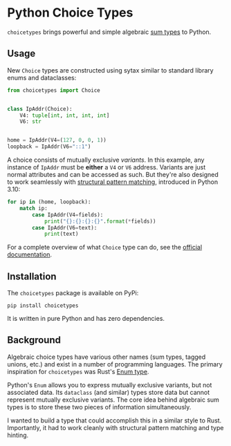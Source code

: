 # Python Choice Types

`choicetypes` brings powerful and simple algebraic [sum types](https://en.wikipedia.org/wiki/Tagged_union) to Python.

## Usage

New `Choice` types are constructed using sytax similar to standard library enums and dataclasses:

```python
from choicetypes import Choice


class IpAddr(Choice):
    V4: tuple[int, int, int, int]
    V6: str


home = IpAddr(V4=(127, 0, 0, 1))
loopback = IpAddr(V6="::1")
```

A choice consists of mutually exclusive _variants_. In this example, any instance of `IpAddr` must be **either** a `V4` or `V6` address. Variants are just normal attributes and can be accessed as such. But they're also designed to work seamlessly with [structural pattern matching](https://peps.python.org/pep-0636/), introduced in Python 3.10:

```python
for ip in (home, loopback):
    match ip:
        case IpAddr(V4=fields):
            print("{}:{}:{}:{}".format(*fields))
        case IpAddr(V6=text):
            print(text)
```

For a complete overview of what `Choice` type can do, see the [official documentation](https://samwaterbury.github.io/choicetypes/).

## Installation

The `choicetypes` package is available on PyPi:

```shell
pip install choicetypes
```

It is written in pure Python and has zero dependencies.

## Background

Algebraic choice types have various other names (sum types, tagged unions, etc.) and exist in a number of programming languages. The primary inspiration for `choicetypes` was Rust's [Enum type](https://doc.rust-lang.org/book/ch06-00-enums.html).

Python's `Enum` allows you to express mutually exclusive variants, but not associated data. Its `dataclass` (and similar) types store data but cannot represent mutually exclusive variants. The core idea behind algebraic sum types is to store these two pieces of information simultaneously.

I wanted to build a type that could accomplish this in a similar style to Rust. Importantly, it had to work cleanly with structural pattern matching and type hinting.
